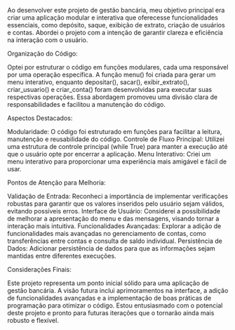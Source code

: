 Ao desenvolver este projeto de gestão bancária, meu objetivo principal era criar uma aplicação modular e interativa que oferecesse funcionalidades essenciais, como depósito, saque, exibição de extrato, criação de usuários e contas. Abordei o projeto com a intenção de garantir clareza e eficiência na interação com o usuário.



Organização do Código:

Optei por estruturar o código em funções modulares, cada uma responsável por uma operação específica. A função menu() foi criada para gerar um menu interativo, enquanto depositar(), sacar(), exibir_extrato(), criar_usuario() e criar_conta() foram desenvolvidas para executar suas respectivas operações. Essa abordagem promoveu uma divisão clara de responsabilidades e facilitou a manutenção do código.



Aspectos Destacados:

Modularidade: O código foi estruturado em funções para facilitar a leitura, manutenção e reusabilidade do código.
Controle de Fluxo Principal: Utilizei uma estrutura de controle principal (while True) para manter a execução até que o usuário opte por encerrar a aplicação.
Menu Interativo: Criei um menu interativo para proporcionar uma experiência mais amigável e fácil de usar.


Pontos de Atenção para Melhoria:

Validação de Entrada: Reconheci a importância de implementar verificações robustas para garantir que os valores inseridos pelo usuário sejam válidos, evitando possíveis erros.
Interface de Usuário: Considerei a possibilidade de melhorar a apresentação do menu e das mensagens, visando tornar a interação mais intuitiva.
Funcionalidades Avançadas: Explorar a adição de funcionalidades mais avançadas no gerenciamento de contas, como transferências entre contas e consulta de saldo individual.
Persistência de Dados: Adicionar persistência de dados para que as informações sejam mantidas entre diferentes execuções.


Considerações Finais:

Este projeto representa um ponto inicial sólido para uma aplicação de gestão bancária. A visão futura inclui aprimoramentos na interface, a adição de funcionalidades avançadas e a implementação de boas práticas de programação para otimizar o código. Estou entusiasmado com o potencial deste projeto e pronto para futuras iterações que o tornarão ainda mais robusto e flexível.
